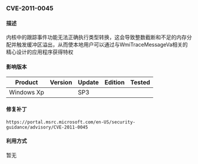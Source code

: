 ### CVE-2011-0045

#### 描述

内核中的跟踪事件功能无法正确执行类型转换，这会导致整数截断和不足的内存分配并触发缓冲区溢出，从而使本地用户可以通过与WmiTraceMessageVa相关的精心设计的应用程序获得特权

#### 影响版本

| Product    | Version | Update | Edition | Tested |
| ---------- | ------- | ------ | ------- | ------ |
| Windows Xp |         | SP3    |         |        |

#### 修复补丁

```
https://portal.msrc.microsoft.com/en-US/security-guidance/advisory/CVE-2011-0045
```

#### 利用方式

暂无

